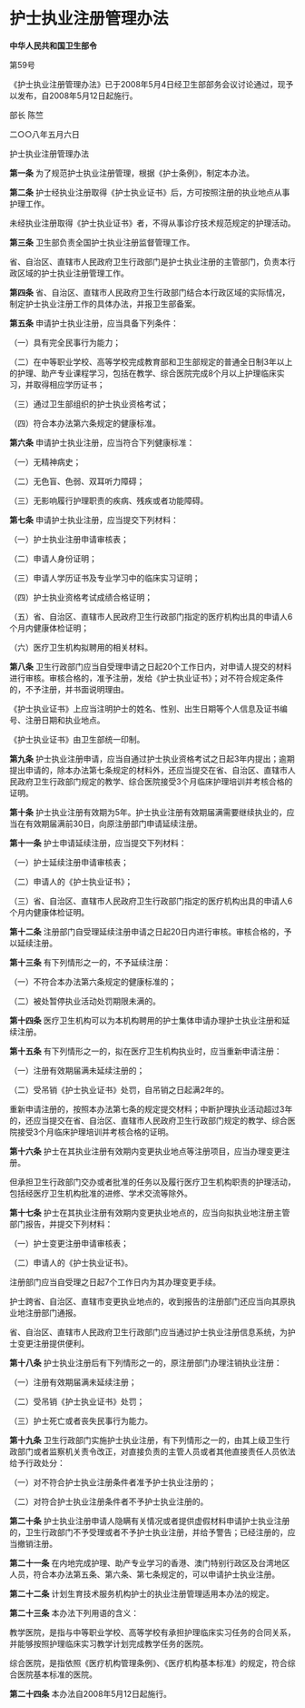 # 护士执业注册管理办法

**中华人民共和国卫生部令**

第59号

《护士执业注册管理办法》已于2008年5月4日经卫生部部务会议讨论通过，现予以发布，自2008年5月12日起施行。

部长 陈竺

二○○八年五月六日

护士执业注册管理办法

**第一条** 为了规范护士执业注册管理，根据《护士条例》，制定本办法。

**第二条** 护士经执业注册取得《护士执业证书》后，方可按照注册的执业地点从事护理工作。

未经执业注册取得《护士执业证书》者，不得从事诊疗技术规范规定的护理活动。

**第三条** 卫生部负责全国护士执业注册监督管理工作。

省、自治区、直辖市人民政府卫生行政部门是护士执业注册的主管部门，负责本行政区域的护士执业注册管理工作。

**第四条** 省、自治区、直辖市人民政府卫生行政部门结合本行政区域的实际情况，制定护士执业注册工作的具体办法，并报卫生部备案。

**第五条** 申请护士执业注册，应当具备下列条件：

（一）具有完全民事行为能力；

（二）在中等职业学校、高等学校完成教育部和卫生部规定的普通全日制3年以上的护理、助产专业课程学习，包括在教学、综合医院完成8个月以上护理临床实习，并取得相应学历证书；

（三）通过卫生部组织的护士执业资格考试；

（四）符合本办法第六条规定的健康标准。

**第六条** 申请护士执业注册，应当符合下列健康标准：

（一）无精神病史；

（二）无色盲、色弱、双耳听力障碍；

（三）无影响履行护理职责的疾病、残疾或者功能障碍。

**第七条** 申请护士执业注册，应当提交下列材料：

（一）护士执业注册申请审核表；

（二）申请人身份证明；

（三）申请人学历证书及专业学习中的临床实习证明；

（四）护士执业资格考试成绩合格证明；

（五）省、自治区、直辖市人民政府卫生行政部门指定的医疗机构出具的申请人6个月内健康体检证明；

（六）医疗卫生机构拟聘用的相关材料。

**第八条** 卫生行政部门应当自受理申请之日起20个工作日内，对申请人提交的材料进行审核。审核合格的，准予注册，发给《护士执业证书》；对不符合规定条件的，不予注册，并书面说明理由。

《护士执业证书》上应当注明护士的姓名、性别、出生日期等个人信息及证书编号、注册日期和执业地点。

《护士执业证书》由卫生部统一印制。

**第九条** 护士执业注册申请，应当自通过护士执业资格考试之日起3年内提出；逾期提出申请的，除本办法第七条规定的材料外，还应当提交在省、自治区、直辖市人民政府卫生行政部门规定的教学、综合医院接受3个月临床护理培训并考核合格的证明。

**第十条** 护士执业注册有效期为5年。护士执业注册有效期届满需要继续执业的，应当在有效期届满前30日，向原注册部门申请延续注册。

**第十一条** 护士申请延续注册，应当提交下列材料：

（一）护士延续注册申请审核表；

（二）申请人的《护士执业证书》；

（三）省、自治区、直辖市人民政府卫生行政部门指定的医疗机构出具的申请人6个月内健康体检证明。

**第十二条** 注册部门自受理延续注册申请之日起20日内进行审核。审核合格的，予以延续注册。

**第十三条** 有下列情形之一的，不予延续注册：

（一）不符合本办法第六条规定的健康标准的；

（二）被处暂停执业活动处罚期限未满的。

**第十四条** 医疗卫生机构可以为本机构聘用的护士集体申请办理护士执业注册和延续注册。

**第十五条** 有下列情形之一的，拟在医疗卫生机构执业时，应当重新申请注册：

（一）注册有效期届满未延续注册的；

（二）受吊销《护士执业证书》处罚，自吊销之日起满2年的。

重新申请注册的，按照本办法第七条的规定提交材料；中断护理执业活动超过3年的，还应当提交在省、自治区、直辖市人民政府卫生行政部门规定的教学、综合医院接受3个月临床护理培训并考核合格的证明。

**第十六条** 护士在其执业注册有效期内变更执业地点等注册项目，应当办理变更注册。

但承担卫生行政部门交办或者批准的任务以及履行医疗卫生机构职责的护理活动，包括经医疗卫生机构批准的进修、学术交流等除外。

**第十七条** 护士在其执业注册有效期内变更执业地点的，应当向拟执业地注册主管部门报告，并提交下列材料：

（一）护士变更注册申请审核表；

（二）申请人的《护士执业证书》。

注册部门应当自受理之日起7个工作日内为其办理变更手续。

护士跨省、自治区、直辖市变更执业地点的，收到报告的注册部门还应当向其原执业地注册部门通报。

省、自治区、直辖市人民政府卫生行政部门应当通过护士执业注册信息系统，为护士变更注册提供便利。

**第十八条** 护士执业注册后有下列情形之一的，原注册部门办理注销执业注册：

（一）注册有效期届满未延续注册；

（二）受吊销《护士执业证书》处罚；

（三）护士死亡或者丧失民事行为能力。

**第十九条** 卫生行政部门实施护士执业注册，有下列情形之一的，由其上级卫生行政部门或者监察机关责令改正，对直接负责的主管人员或者其他直接责任人员依法给予行政处分：

（一）对不符合护士执业注册条件者准予护士执业注册的；

（二）对符合护士执业注册条件者不予护士执业注册的。

**第二十条** 护士执业注册申请人隐瞒有关情况或者提供虚假材料申请护士执业注册的，卫生行政部门不予受理或者不予护士执业注册，并给予警告；已经注册的，应当撤销注册。

**第二十一条** 在内地完成护理、助产专业学习的香港、澳门特别行政区及台湾地区人员，符合本办法第五条、第六条、第七条规定的，可以申请护士执业注册。

**第二十二条** 计划生育技术服务机构护士的执业注册管理适用本办法的规定。

**第二十三条** 本办法下列用语的含义：

教学医院，是指与中等职业学校、高等学校有承担护理临床实习任务的合同关系，并能够按照护理临床实习教学计划完成教学任务的医院。

综合医院，是指依照《医疗机构管理条例》、《医疗机构基本标准》的规定，符合综合医院基本标准的医院。

**第二十四条** 本办法自2008年5月12日起施行。
